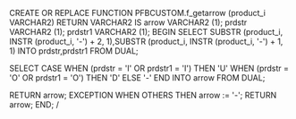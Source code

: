 CREATE OR REPLACE FUNCTION PFBCUSTOM.f_getarrow (product_i VARCHAR2)
   RETURN VARCHAR2
IS
   arrow    VARCHAR2 (1);
   prdstr   VARCHAR2 (1);
   prdstr1  VARCHAR2 (1);
BEGIN
   SELECT   SUBSTR (product_i, INSTR (product_i, '-') + 2, 1),SUBSTR (product_i, INSTR (product_i, '-') + 1, 1)
     INTO   prdstr,prdstr1
     FROM   DUAL;

   SELECT   CASE
               WHEN (prdstr = 'I' OR prdstr1 = 'I') THEN 'U'
               WHEN (prdstr = 'O' OR prdstr1 = 'O') THEN 'D'
               ELSE '-'
            END
     INTO   arrow
     FROM   DUAL;

   RETURN arrow;
EXCEPTION
   WHEN OTHERS
   THEN
      arrow := '-';
      RETURN arrow;
END;
/
